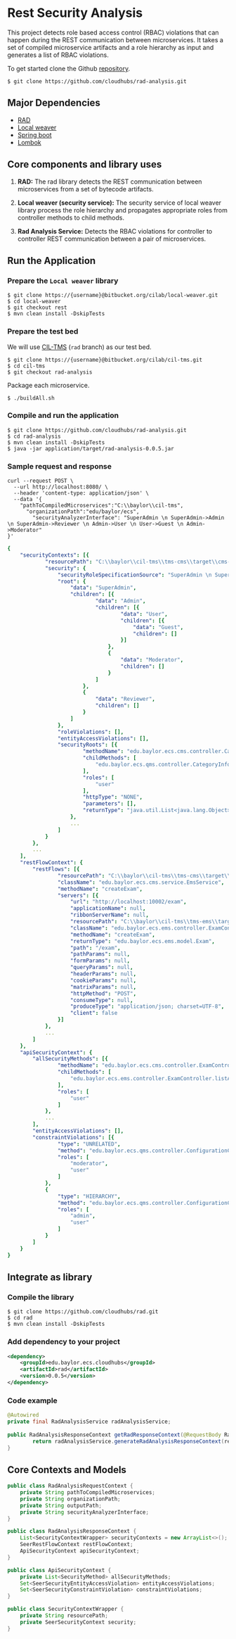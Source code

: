 # Rest Security Analysis

This project detects role based access control (RBAC) violations that can happen during the REST communication between microservices. It takes a set of compiled microservice artifacts and a role hierarchy as input and generates a list of RBAC violations.

To get started clone the Github [repository](https://github.com/cloudhubs/rad-analysis).

```
$ git clone https://github.com/cloudhubs/rad-analysis.git
```

## Major Dependencies

- [RAD](https://github.com/cloudhubs/rad)
- [Local weaver](https://bitbucket.org/cilab/local-weaver)
- [Spring boot](https://spring.io/projects/spring-boot)
- [Lombok](https://projectlombok.org/)

## Core components and library uses

1. **RAD:** The rad library detects the REST communication between microservices from a set of bytecode artifacts.

2. **Local weaver (security service):** The security service of local weaver library process the role hierarchy and propagates appropriate roles from controller methods to child methods.

3. **Rad Analysis Service:** Detects the RBAC violations for controller to controller REST communication between a pair of microservices.

## Run the Application

### Prepare the `Local weaver` library

```
$ git clone https://{username}@bitbucket.org/cilab/local-weaver.git
$ cd local-weaver
$ git checkout rest
$ mvn clean install -DskipTests
```

### Prepare the test bed 

We will use [CIL-TMS](https://bitbucket.org/cilab/cil-tms/src/master/) (`rad` branch) as our test bed.

```
$ git clone https://{username}@bitbucket.org/cilab/cil-tms.git
$ cd cil-tms
$ git checkout rad-analysis
```

Package each microservice.

```
$ ./buildAll.sh
```

### Compile and run the application

```
$ git clone https://github.com/cloudhubs/rad-analysis.git
$ cd rad-analysis
$ mvn clean install -DskipTests
$ java -jar application/target/rad-analysis-0.0.5.jar
```

### Sample request and response

```
curl --request POST \
  --url http://localhost:8080/ \
  --header 'content-type: application/json' \
  --data '{
    "pathToCompiledMicroservices":"C:\\baylor\\cil-tms",
	  "organizationPath":"edu/baylor/ecs",
		"securityAnalyzerInterface": "SuperAdmin \n SuperAdmin->Admin \n SuperAdmin->Reviewer \n Admin->User \n User->Guest \n Admin->Moderator"
}'
```

```yaml
{
	"securityContexts": [{
			"resourcePath": "C:\\baylor\\cil-tms\\tms-cms\\target\\cms-0.0.1-SNAPSHOT.jar",
			"security": {
				"securityRoleSpecificationSource": "SuperAdmin \n SuperAdmin->Admin \n SuperAdmin->Reviewer \n Admin->User \n User->Guest \n Admin->Moderator",
				"root": {
					"data": "SuperAdmin",
					"children": [{
							"data": "Admin",
							"children": [{
									"data": "User",
									"children": [{
										"data": "Guest",
										"children": []
									}]
								},
								{
									"data": "Moderator",
									"children": []
								}
							]
						},
						{
							"data": "Reviewer",
							"children": []
						}
					]
				},
				"roleViolations": [],
				"entityAccessViolations": [],
				"securityRoots": [{
						"methodName": "edu.baylor.ecs.cms.controller.CategoryInfoController.getCategoryInfo()",
						"childMethods": [
							"edu.baylor.ecs.qms.controller.CategoryInfoController.findAllCategoryInfos"
						],
						"roles": [
							"user"
						],
						"httpType": "NONE",
						"parameters": [],
						"returnType": "java.util.List<java.lang.Object>"
					},
				    ...
				]
			}
		},
		...
	],
	"restFlowContext": {
		"restFlows": [{
				"resourcePath": "C:\\baylor\\cil-tms\\tms-cms\\target\\cms-0.0.1-SNAPSHOT.jar",
				"className": "edu.baylor.ecs.cms.service.EmsService",
				"methodName": "createExam",
				"servers": [{
					"url": "http://localhost:10002/exam",
					"applicationName": null,
					"ribbonServerName": null,
					"resourcePath": "C:\\baylor\\cil-tms\\tms-ems\\target\\ems-0.1.0.jar",
					"className": "edu.baylor.ecs.ems.controller.ExamController",
					"methodName": "createExam",
					"returnType": "edu.baylor.ecs.ems.model.Exam",
					"path": "/exam",
					"pathParams": null,
					"formParams": null,
					"queryParams": null,
					"headerParams": null,
					"cookieParams": null,
					"matrixParams": null,
					"httpMethod": "POST",
					"consumeType": null,
					"produceType": "application/json; charset=UTF-8",
					"client": false
				}]
			},
			...
		]
	},
	"apiSecurityContext": {
		"allSecurityMethods": [{
				"methodName": "edu.baylor.ecs.cms.controller.ExamController.getExamDetail(java.lang.Integer)",
				"childMethods": [
					"edu.baylor.ecs.ems.controller.ExamController.listAllQuestionsForExam"
				],
				"roles": [
					"user"
				]
			},
			...
		],
		"entityAccessViolations": [],
		"constraintViolations": [{
				"type": "UNRELATED",
				"method": "edu.baylor.ecs.qms.controller.ConfigurationController.findAllConfigurations",
				"roles": [
					"moderator",
					"user"
				]
			},
			{
				"type": "HIERARCHY",
				"method": "edu.baylor.ecs.qms.controller.ConfigurationController.createConfiguration",
				"roles": [
					"admin",
					"user"
				]
			}
		]
	}
}
```

## Integrate as library

### Compile the library

```
$ git clone https://github.com/cloudhubs/rad.git
$ cd rad
$ mvn clean install -DskipTests
```

### Add dependency to your project

```xml
<dependency>
    <groupId>edu.baylor.ecs.cloudhubs</groupId>
    <artifactId>rad</artifactId>
    <version>0.0.5</version>
</dependency>
```

### Code example

```java
@Autowired
private final RadAnalysisService radAnalysisService;
   
public RadAnalysisResponseContext getRadResponseContext(@RequestBody RadAnalysisRequestContext request) {
        return radAnalysisService.generateRadAnalysisResponseContext(request);
}
```

## Core Contexts and Models

```java
public class RadAnalysisRequestContext {
    private String pathToCompiledMicroservices;
    private String organizationPath;
    private String outputPath;
    private String securityAnalyzerInterface;
}
```

```java
public class RadAnalysisResponseContext {
    List<SecurityContextWrapper> securityContexts = new ArrayList<>();
    SeerRestFlowContext restFlowContext;
    ApiSecurityContext apiSecurityContext;
}
```

```java
public class ApiSecurityContext {
    private List<SecurityMethod> allSecurityMethods;
    Set<SeerSecurityEntityAccessViolation> entityAccessViolations;
    Set<SeerSecurityConstraintViolation> constraintViolations;
}
```

```java
public class SecurityContextWrapper {
    private String resourcePath;
    private SeerSecurityContext security;
}
```


